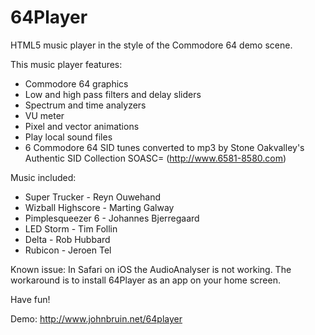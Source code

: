 # 64Player
HTML5 music player in the style of the Commodore 64 demo scene.

This music player features:
- Commodore 64 graphics
- Low and high pass filters and delay sliders
- Spectrum and time analyzers
- VU meter
- Pixel and vector animations
- Play local sound files
- 6 Commodore 64 SID tunes converted to mp3 by Stone Oakvalley's Authentic SID Collection SOASC= (http://www.6581-8580.com)

Music included:
- Super Trucker - Reyn Ouwehand
- Wizball Highscore - Marting Galway
- Pimplesqueezer 6 - Johannes Bjerregaard
- LED Storm - Tim Follin
- Delta - Rob Hubbard
- Rubicon - Jeroen Tel

Known issue: In Safari on iOS the AudioAnalyser is not working. The workaround is to install 64Player as an app on your home screen.

Have fun!

Demo: http://www.johnbruin.net/64player
